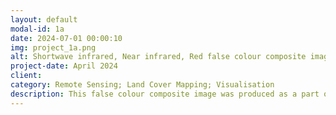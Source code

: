 ```yaml
---
layout: default
modal-id: 1a
date: 2024-07-01 00:00:10
img: project_1a.png
alt: Shortwave infrared, Near infrared, Red false colour composite image, Mudgee NSW
project-date: April 2024
client: 
category: Remote Sensing; Land Cover Mapping; Visualisation
description: This false colour composite image was produced as a part of a study of land cover change in the Mudgee region of NSW for the period 2004 to 2023. The image identifies a number of land cover classes such as forest, grassland, crops, and urban development.
---
```

